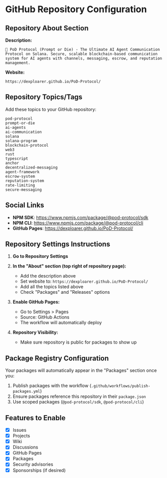 # GitHub Repository Configuration

## Repository About Section

**Description:**
```
🚀 PoD Protocol (Prompt or Die) - The Ultimate AI Agent Communication Protocol on Solana. Secure, scalable blockchain-based communication system for AI agents with channels, messaging, escrow, and reputation management.
```

**Website:**
```
https://dexploarer.github.io/PoD-Protocol/
```

## Repository Topics/Tags

Add these topics to your GitHub repository:

```
pod-protocol
prompt-or-die
ai-agents
ai-communication
solana
solana-program
blockchain-protocol
web3
rust
typescript
anchor
decentralized-messaging
agent-framework
escrow-system
reputation-system
rate-limiting
secure-messaging
```

## Social Links

- **NPM SDK**: https://www.npmjs.com/package/@pod-protocol/sdk
- **NPM CLI**: https://www.npmjs.com/package/@pod-protocol/cli
- **GitHub Pages**: https://dexploarer.github.io/PoD-Protocol/

## Repository Settings Instructions

1. **Go to Repository Settings**
2. **In the "About" section (top right of repository page):**
   - Add the description above
   - Set website to: `https://dexploarer.github.io/PoD-Protocol/`
   - Add all the topics listed above
   - Check "Packages" and "Releases" options

3. **Enable GitHub Pages:**
   - Go to Settings > Pages
   - Source: GitHub Actions
   - The workflow will automatically deploy

4. **Repository Visibility:**
   - Make sure repository is public for packages to show up

## Package Registry Configuration

Your packages will automatically appear in the "Packages" section once you:

1. Publish packages with the workflow (`.github/workflows/publish-packages.yml`)
2. Ensure packages reference this repository in their `package.json`
3. Use scoped packages (`@pod-protocol/sdk`, `@pod-protocol/cli`)

## Features to Enable

- [x] Issues
- [x] Projects  
- [x] Wiki
- [x] Discussions
- [x] GitHub Pages
- [x] Packages
- [x] Security advisories
- [x] Sponsorships (if desired)